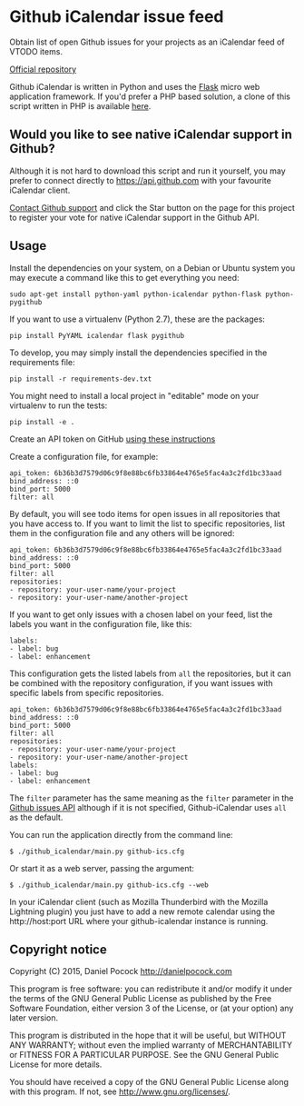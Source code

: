 Github iCalendar issue feed
===========================

Obtain list of open Github issues for your projects as an
iCalendar feed of VTODO items.

[Official repository](https://github.com/dpocock/github-icalendar/)

Github iCalendar is written in Python and uses the
[Flask](http://flask.pocoo.org/) micro web application framework.
If you'd prefer a PHP based solution, a clone of this script written in
PHP is available [here](https://github.com/gpolitis/php-github-icalendar/).

Would you like to see native iCalendar support in Github?
---------------------------------------------------------

Although it is not hard to download this script and run it yourself,
you may prefer to connect directly to https://api.github.com with
your favourite iCalendar client.

[Contact Github support](mailto:support@github.com?subject=Github+iCalendar)
and click the Star button on the page for this project to register your
vote for native iCalendar support in the Github API.

Usage
-----

Install the dependencies on your system, on a Debian or Ubuntu system you
may execute a command like this to get everything you need:

    sudo apt-get install python-yaml python-icalendar python-flask python-pygithub

If you want to use a virtualenv (Python 2.7), these are the packages:

    pip install PyYAML icalendar flask pygithub

To develop, you may simply install the dependencies specified in the requirements file:

    pip install -r requirements-dev.txt

You might need to install a local project in "editable" mode on your virtualenv to run the tests:

    pip install -e .

Create an API token on GitHub [using these instructions](https://help.github.com/articles/creating-an-access-token-for-command-line-use/)

Create a configuration file, for example:

    api_token: 6b36b3d7579d06c9f8e88bc6fb33864e4765e5fac4a3c2fd1bc33aad
    bind_address: ::0
    bind_port: 5000
    filter: all

By default, you will see todo items for open issues in all repositories
that you have access to.  If you want to limit the list to specific
repositories, list them in the configuration file and any others will
be ignored:

    api_token: 6b36b3d7579d06c9f8e88bc6fb33864e4765e5fac4a3c2fd1bc33aad
    bind_address: ::0
    bind_port: 5000
    filter: all
    repositories:
    - repository: your-user-name/your-project
    - repository: your-user-name/another-project

If you want to get only issues with a chosen label on your feed, list the labels you want in the configuration file, like this:

    labels:
    - label: bug
    - label: enhancement

This configuration gets the listed labels from `all` the repositories, but it can be combined with the repository configuration, if you want issues with specific labels from specific repositories.

    api_token: 6b36b3d7579d06c9f8e88bc6fb33864e4765e5fac4a3c2fd1bc33aad
    bind_address: ::0
    bind_port: 5000
    filter: all
    repositories:
    - repository: your-user-name/your-project
    - repository: your-user-name/another-project
    labels:
    - label: bug
    - label: enhancement

The `filter` parameter has the same meaning as the `filter` parameter
in the [Github issues API](https://developer.github.com/v3/issues/)
although if it is not specified, Github-iCalendar uses `all` as the
default.

You can run the application directly from the command line:

    $ ./github_icalendar/main.py github-ics.cfg

Or start it as a web server, passing the argument:

    $ ./github_icalendar/main.py github-ics.cfg --web

In your iCalendar client (such as Mozilla Thunderbird with the
Mozilla Lightning plugin) you just have to add a new remote calendar
using the http://host:port URL where your github-icalendar instance
is running.

Copyright notice
----------------

Copyright (C) 2015, Daniel Pocock http://danielpocock.com

This program is free software: you can redistribute it and/or modify
it under the terms of the GNU General Public License as published by
the Free Software Foundation, either version 3 of the License, or
(at your option) any later version.

This program is distributed in the hope that it will be useful,
but WITHOUT ANY WARRANTY; without even the implied warranty of
MERCHANTABILITY or FITNESS FOR A PARTICULAR PURPOSE.  See the
GNU General Public License for more details.

You should have received a copy of the GNU General Public License
along with this program.  If not, see <http://www.gnu.org/licenses/>.
